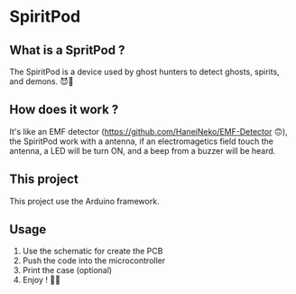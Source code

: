 # SpiritPod

## What is a SpritPod ?
The SpiritPod is a device used by ghost hunters to detect ghosts, spirits, and demons. 😈👻

## How does it work ?
It's like an EMF detector (https://github.com/HaneiNeko/EMF-Detector 🙃), the SpiritPod work with a antenna, if an electromagetics field touch the antenna, a LED will be turn ON, and a beep from a buzzer will be heard.

## This project
This project use the Arduino framework.

## Usage
1. Use the schematic for create the PCB
2. Push the code into the microcontroller
3. Print the case (optional)
4. Enjoy ! 👻😉